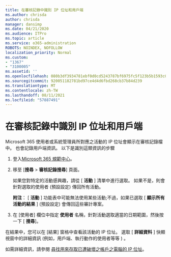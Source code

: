 ```yaml
---
title: 在審核記錄中識別 IP 位址和用戶端
ms.author: chrisda
author: chrisda
manager: dansimp
ms.date: 04/21/2020
ms.audience: ITPro
ms.topic: article
ms.service: o365-administration
ROBOTS: NOINDEX, NOFOLLOW
localization_priority: Normal
ms.custom:
- "1367"
- "3100005"
ms.assetid: ''
ms.openlocfilehash: 080b3df3934781ebf0d0cd5243787bf6975fc5f123b5b1593c0b6d9ada4eae5d
ms.sourcegitcommit: 920051182781bd97ce4d4d6fbd268cb37b84d239
ms.translationtype: MT
ms.contentlocale: zh-TW
ms.lasthandoff: 08/11/2021
ms.locfileid: "57887491"
---
```

# <a name="identify-ip-address-and-client-in-audit-logs"></a>在審核記錄中識別 IP 位址和用戶端

Microsoft 365 使用者或系統管理員所對應之活動的 IP 位址會顯示在審核記錄檔中。 也會記錄用戶端資訊。 以下是識別這類資訊的步驟

1. 登入[Microsoft 365 規範中心](https://protection.office.com/)。

2. 移至 [**搜尋**  >  **審核記錄搜尋**] 頁面。

   如果您對特定的活動感興趣，請從 [ **活動** ] 清單中進行選取。 如果不是，則會針對選取的使用者 (預設設定) 傳回所有活動。

   **附注**： [ **活動** ] 功能表中可能無法使用某些活動;不過，如果已選取 [ **顯示所有活動的結果** ] (預設設定) 會傳回這些審計專案。

3. 在 [使用者] 欄位中指定 **使用者** 名稱，針對活動選取適當的日期範圍，然後按一下 [ **搜尋**]。

在結果中，您可以在 [結果] 窗格中查看該活動的 IP 位址。 選取 [ **詳細資料** ] 快顯視窗中的詳細資訊 (例如，用戶端、執行動作的使用者等等 ) 。

如需詳細資訊，請參閱 [尋找用來存取已遭破壞之帳戶之電腦的 IP 位址](https://docs.microsoft.com/microsoft-365/compliance/auditing-troubleshooting-scenarios#find-the-ip-address-of-the-computer-used-to-access-a-compromised-account)。
